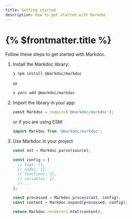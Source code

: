 ```yaml
---
title: Getting started
description: How to get started with Markdoc
---
```


# {% $frontmatter.title %}

Follow these steps to get started with Markdoc.

1. Install the Markdoc library:

   ```bash
   ❯ npm install @markdoc/markdoc
   ```

   or

   ```bash
   ❯ yarn add @markdoc/markdoc
   ```

2. Import the library in your app:

   ```js
   const Markdoc = require('@markdoc/markdoc');
   ```

   or if you are using ESM:

   ```js
   import Markdoc from '@markdoc/markdoc';
   ```

3. Use Markdoc in your project

   ```js
   const ast = Markdoc.parse(source);

   const config = {
     // tags: {},
     // nodes: {},
     // functions: {},
     // variables: {},
     // ...
   };

   const processed = Markdoc.process(ast, config);
   const content = Markdoc.expand(processed, config);

   return Markdoc.renderers.html(content);
   ```
